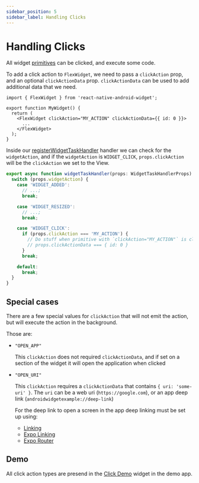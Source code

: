 ```yaml
---
sidebar_position: 5
sidebar_label: Handling Clicks
---
```


# Handling Clicks

All widget [primitives](./primitives/index) can be clicked, and execute some code.

To add a click action to `FlexWidget`, we need to pass a `clickAction` prop, and an optional `clickActionData` prop. `clickActionData` can be used to add additional data that we need.

```tsx
import { FlexWidget } from 'react-native-android-widget';

export function MyWidget() {
  return (
    <FlexWidget clickAction="MY_ACTION" clickActionData={{ id: 0 }}>
      ...
    </FlexWidget>
  );
}
```

Inside our [registerWidgetTaskHandler](./api/register-widget-task-handler.md) handler we can check for the `widgetAction`, and if the `widgetAction` is `WIDGET_CLICK`, `props.clickAction` will be the `clickAction` we set to the View.

```ts
export async function widgetTaskHandler(props: WidgetTaskHandlerProps) {
  switch (props.widgetAction) {
    case 'WIDGET_ADDED':
      // ...;
      break;

    case 'WIDGET_RESIZED':
      // ...;
      break;

    case 'WIDGET_CLICK':
      if (props.clickAction === 'MY_ACTION') {
        // Do stuff when primitive with `clickAction="MY_ACTION"` is clicked
        // props.clickActionData === { id: 0 }
      }
      break;

    default:
      break;
  }
}
```

## Special cases

There are a few special values for `clickAction` that will not emit the action,
but will execute the action in the background.

Those are:

- `"OPEN_APP"`

  This `clickAction` does not required `clickActionData`, and if set on a section of
  the widget it will open the application when clicked

- `"OPEN_URI"`

  This `clickAction` requires a `clickActionData` that contains `{ uri: 'some-uri' }`.
  The `uri` can be a web uri (`https://google.com`), or an app deep link (`androidwidgetexample://deep-link`)

  For the deep link to open a screen in the app deep linking must be set up using:

  - [Linking](https://reactnative.dev/docs/linking)
  - [Expo Linking](https://docs.expo.dev/guides/linking/)
  - [Expo Router](https://expo.github.io/router/docs/features/linking)

## Demo

All click action types are presend in the [Click Demo](./demo.md#click-demo-widget-preview) widget in the demo app.
